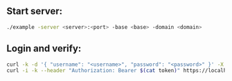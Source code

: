 ## Start server:

```bash
./example -server <server>:<port> -base <base> -domain <domain>
```

## Login and verify:

```bash
curl -k -d '{ "username": "<username>", "password": "<password>" }' -X POST https://localhost:8080/login >token
curl -i -k --header "Authorization: Bearer $(cat token)" https://localhost:8080/verify
```
